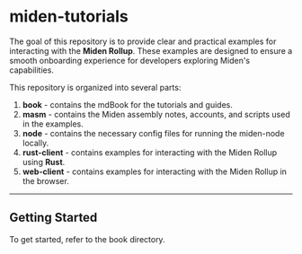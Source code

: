# miden-tutorials

The goal of this repository is to provide clear and practical examples for interacting with the **Miden Rollup**. These examples are designed to ensure a smooth onboarding experience for developers exploring Miden's capabilities.

This repository is organized into several parts:

1. **book** - contains the mdBook for the tutorials and guides.
2. **masm** - contains the Miden assembly notes, accounts, and scripts used in the examples.
3. **node** - contains the necessary config files for running the miden-node locally.
4. **rust-client** - contains examples for interacting with the Miden Rollup using **Rust**. 
5. **web-client** - contains examples for interacting with the Miden Rollup in the browser. 

---

## Getting Started

To get started, refer to the book directory.